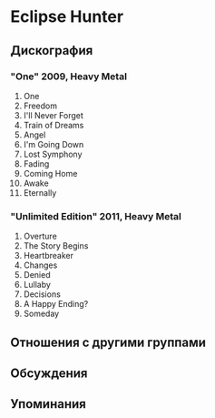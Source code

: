 # Eclipse Hunter



## Дискография

### "One" 2009, Heavy Metal

1. One	 
2. Freedom
3. I'll Never Forget
4. Train of Dreams
5. Angel
6. I'm Going Down
7. Lost Symphony	 
8. Fading
9. Coming Home
10. Awake
11. Eternally

### "Unlimited Edition" 2011, Heavy Metal

1. Overture		 
2. The Story Begins		 
3. Heartbreaker		 
4. Changes		 
5. Denied		 
6. Lullaby		 
7. Decisions		 
8. A Happy Ending?		 
9. Someday


## Отношения с другими группами


## Обсуждения


## Упоминания

